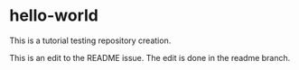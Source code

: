 # hello-world
This is a tutorial testing repository creation.

This is an edit to the README issue.  The edit is done in the readme branch.
